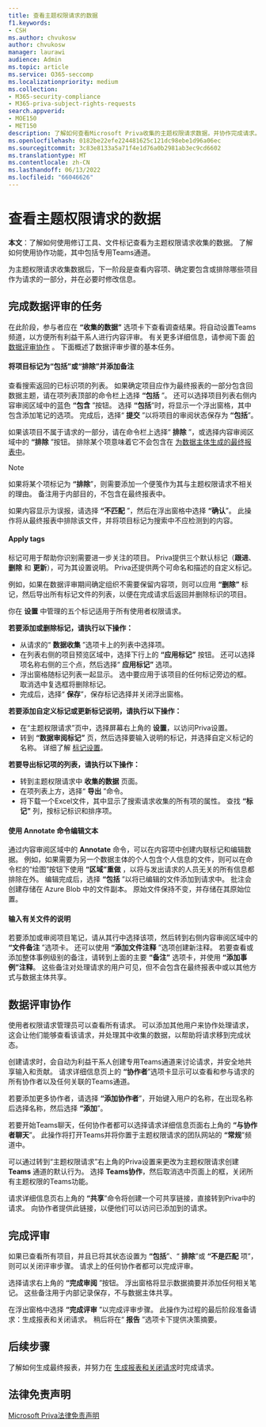 ```yaml
---
title: 查看主题权限请求的数据
f1.keywords:
- CSH
ms.author: chvukosw
author: chvukosw
manager: laurawi
audience: Admin
ms.topic: article
ms.service: O365-seccomp
ms.localizationpriority: medium
ms.collection:
- M365-security-compliance
- M365-priva-subject-rights-requests
search.appverid:
- MOE150
- MET150
description: 了解如何查看Microsoft Priva收集的主题权限请求数据，并协作完成请求。
ms.openlocfilehash: 0182be22efe224481625c121dc98ebe1d96a06ec
ms.sourcegitcommit: 3c83e8133a5a71f4e1d76a0b2981ab3ec9cd6602
ms.translationtype: MT
ms.contentlocale: zh-CN
ms.lasthandoff: 06/13/2022
ms.locfileid: "66046626"
---
```

# <a name="review-data-for-a-subject-rights-request"></a>查看主题权限请求的数据

**本文**：了解如何使用修订工具、文件标记查看为主题权限请求收集的数据。 了解如何使用协作功能，其中包括专用Teams通道。

为主题权限请求收集数据后，下一阶段是查看内容项、确定要包含或排除哪些项目作为请求的一部分，并在必要时修改信息。

## <a name="tasks-for-completing-the-data-review"></a>完成数据评审的任务

在此阶段，参与者应在 **“收集的数据”** 选项卡下查看调查结果。将自动设置Teams频道，以方便所有利益干系人进行内容评审。 有关更多详细信息，请参阅下面 [的数据评审协作](#collaboration-for-data-review) 。 下面概述了数据评审步骤的基本任务。

#### <a name="mark-items-as-include-or-exclude-and-add-notes"></a>将项目标记为“包括”或“排除”并添加备注

查看搜索返回的已标识项的列表。 如果确定项目应作为最终报表的一部分包含回数据主题，请在项列表顶部的命令栏上选择 **“包括** ”。 还可以选择项目列表右侧内容审阅区域中的蓝色 **“包含** ”按钮。 选择 **“包括**”时，将显示一个浮出窗格，其中包含添加笔记的选项。 完成后，选择“ **提交** ”以将项目的审阅状态保存为 **“包括**”。

如果该项目不属于请求的一部分，请在命令栏上选择“ **排除** ”，或选择内容审阅区域中的 **“排除** ”按钮。 排除某个项意味着它不会包含在 [为数据主体生成的最终报表中](subject-rights-requests-reports.md)。

> [!NOTE]
> 如果将某个项标记为 **“排除**”，则需要添加一个便笺作为其与主题权限请求不相关的理由。 备注用于内部目的，不包含在最终报表中。

如果内容显示为误报，请选择 **“不匹配** ”，然后在浮出窗格中选择 **“确认**”。 此操作将从最终报表中排除该文件，并将项目标记为搜索中不应检测到的内容。

#### <a name="apply-tags"></a>Apply tags

标记可用于帮助你识别需要进一步关注的项目。 Priva提供三个默认标记（**跟进**、**删除** 和 **更新**），可为其设置说明。 Priva还提供两个可命名和描述的自定义标记。

例如，如果在数据评审期间确定组织不需要保留内容项，则可以应用 **“删除”** 标记，然后导出所有标记文件的列表，以便在完成请求后返回并删除标识的项目。

你在 **设置** 中管理的五个标记适用于所有使用者权限请求。

**若要添加或删除标记，请执行以下操作：**

- 从请求的“ **数据收集** ”选项卡上的列表中选择项。
- 在列表右侧的项目预览区域中，选择下行上的 **“应用标记”** 按钮。 还可以选择项名称右侧的三个点，然后选择“ **应用标记”** 选项。
- 浮出窗格随标记列表一起显示。 选中要应用于该项目的任何标记旁边的框。 取消选中复选框将删除标记。
- 完成后，选择“ **保存**”，保存标记选择并关闭浮出窗格。

**若要添加自定义标记或更新标记说明，请执行以下操作：**
- 在“主题权限请求”页中，选择屏幕右上角的 **设置**，以访问Priva设置。
- 转到 **“数据审阅标记”** 页，然后选择要输入说明的标记，并选择自定义标记的名称。 详细了解 [标记设置](priva-settings.md#data-review-tags)。

**若要导出标记项的列表，请执行以下操作：**
- 转到主题权限请求中 **收集的数据** 页面。
- 在项列表上方，选择“ **导出** ”命令。
- 将下载一个Excel文件，其中显示了搜索请求收集的所有项的属性。 查找 **“标记”** 列，按标记标识和排序项。

#### <a name="use-the-annotate-command-to-redact-text"></a>使用 Annotate 命令编辑文本
通过内容审阅区域中的 **Annotate** 命令，可以在内容项中创建内联标记和编辑数据。 例如，如果需要为另一个数据主体的个人包含个人信息的文件，则可以在命令栏的“绘图”按钮下使用 **“区域”重做** ，以将与发出请求的人员无关的所有信息都排除在外。 编辑完成后，选择 **“包括** ”以将已编辑的文件添加到请求中。 批注会创建存储在 Azure Blob 中的文件副本。 原始文件保持不变，并存储在其原始位置。

#### <a name="enter-notes-about-a-file"></a>输入有关文件的说明
若要添加或审阅项目笔记，请从其行中选择该项，然后转到右侧内容审阅区域中的 **“文件备注** ”选项卡。 还可以使用 **“添加文件注释** ”选项创建新注释。 若要查看或添加整体事例级别的备注，请转到上面的主要 **“备注”** 选项卡，并使用 **“添加事例”注释**。 这些备注对处理请求的用户可见，但不会包含在最终报表中或以其他方式与数据主体共享。

## <a name="collaboration-for-data-review"></a>数据评审协作

使用者权限请求管理员可以查看所有请求。 可以添加其他用户来协作处理请求，这会让他们能够查看该请求，并处理其中收集的数据，以帮助将请求移到完成状态。

创建请求时，会自动为利益干系人创建专用Teams通道来讨论请求，并安全地共享输入和贡献。 请求详细信息页上的 **“协作者**”选项卡显示可以查看和参与请求的所有协作者以及任何关联的Teams通道。

若要添加更多协作者，请选择 **“添加协作者**”，开始键入用户的名称，在出现名称后选择名称，然后选择 **“添加**”。

若要开始Teams聊天，任何协作者都可以选择请求详细信息页面右上角的 **“与协作者聊天**”。 此操作将打开Teams并将你置于主题权限请求的团队网站的 **“常规**”频道中。

可以通过转到“主题权限请求”右上角的Priva设置来更改为主题权限请求创建 **Teams** 通道的默认行为。 选择 **Teams协作**，然后取消选中页面上的框，关闭所有主题权限的Teams功能。

请求详细信息页右上角的 **“共享**”命令将创建一个可共享链接，直接转到Priva中的请求。 向协作者提供此链接，以便他们可以访问已添加到的请求。

## <a name="complete-the-review"></a>完成评审

如果已查看所有项目，并且已将其状态设置为 **“包括**”、“ **排除**”或 **“不是匹配** 项”，则可以关闭评审步骤。 请求上的任何协作者都可以完成评审。

选择请求右上角的 **“完成审阅** ”按钮。 浮出窗格将显示数据摘要并添加任何相关笔记。 这些备注用于内部记录保存，不与数据主体共享。

在浮出窗格中选择 **“完成评审** ”以完成评审步骤。 此操作为过程的最后阶段准备请求：生成报表和关闭请求。 稍后将在“ **报告** ”选项卡下提供决策摘要。

## <a name="next-steps"></a>后续步骤
了解如何生成最终报表，并努力在 [生成报表和关闭请求](subject-rights-requests-reports.md)时完成请求。

## <a name="legal-disclaimer"></a>法律免责声明

[Microsoft Priva法律免责声明](priva-disclaimer.md)
